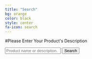 ```yaml
---
title: "Search"
bg: orange
color: black
style: center
fa-icon: search
---
```


#Please Enter Your Product's Description

<div style="position: relative; height: 200px;">
	<form class="searchform cf">
		<input type="text" placeholder="Product name or description.">
		<button id="searchButton">
			Search
		</button>
	</form>
</div>
